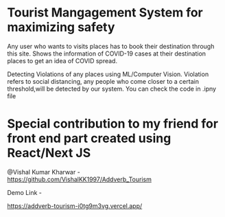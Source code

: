# Tourist Mangagement System for maximizing safety

Any user who wants to visits places has to book their destination through this site.
Shows the information of COVID-19 cases at their destination places to get an idea of COVID spread.

Detecting Violations of any places using ML/Computer Vision.
Violation refers to social distancing, any people who come closer to a certain threshold,will be detected by our system.
You can check the code in .ipny file

# Special contribution to my friend for front end part created using React/Next JS

@Vishal Kumar Kharwar - https://github.com/VishalKK1997/Addverb_Tourism

Demo Link - 

https://addverb-tourism-i0tg9m3vg.vercel.app/